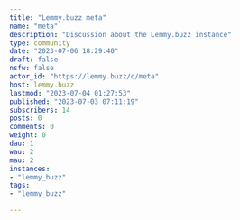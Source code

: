 ```yaml
---
title: "Lemmy.buzz meta" 
name: "meta"
description: "Discussion about the Lemmy.buzz instance"
type: community
date: "2023-07-06 18:29:40"
draft: false
nsfw: false
actor_id: "https://lemmy.buzz/c/meta"
host: lemmy.buzz
lastmod: "2023-07-04 01:27:53"
published: "2023-07-03 07:11:19"
subscribers: 14
posts: 0
comments: 0
weight: 0
dau: 1
wau: 2
mau: 2
instances:
- "lemmy_buzz"
tags: 
- "lemmy_buzz"

---
```

